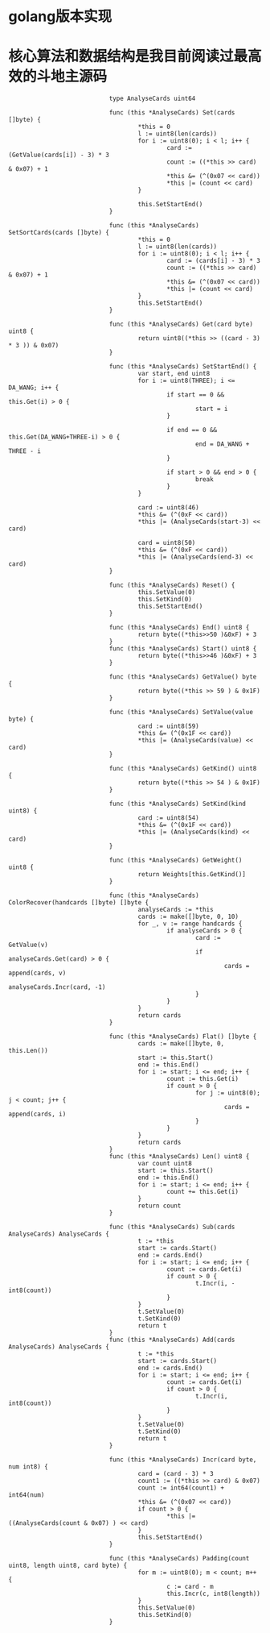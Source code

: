 # golang版本实现
# 核心算法和数据结构是我目前阅读过最高效的斗地主源码


                                type AnalyseCards uint64

                                func (this *AnalyseCards) Set(cards []byte) {
                                        *this = 0
                                        l := uint8(len(cards))
                                        for i := uint8(0); i < l; i++ {
                                                card := (GetValue(cards[i]) - 3) * 3
                                                count := ((*this >> card) & 0x07) + 1
                                                *this &= (^(0x07 << card))
                                                *this |= (count << card)
                                        }

                                        this.SetStartEnd()
                                }

                                func (this *AnalyseCards) SetSortCards(cards []byte) {
                                        *this = 0
                                        l := uint8(len(cards))
                                        for i := uint8(0); i < l; i++ {
                                                card := (cards[i] - 3) * 3
                                                count := ((*this >> card) & 0x07) + 1
                                                *this &= (^(0x07 << card))
                                                *this |= (count << card)
                                        }
                                        this.SetStartEnd()
                                }

                                func (this *AnalyseCards) Get(card byte) uint8 {
                                        return uint8((*this >> ((card - 3) * 3 )) & 0x07)
                                }

                                func (this *AnalyseCards) SetStartEnd() {
                                        var start, end uint8
                                        for i := uint8(THREE); i <= DA_WANG; i++ {
                                                if start == 0 && this.Get(i) > 0 {
                                                        start = i
                                                }

                                                if end == 0 && this.Get(DA_WANG+THREE-i) > 0 {
                                                        end = DA_WANG + THREE - i
                                                }

                                                if start > 0 && end > 0 {
                                                        break
                                                }
                                        }

                                        card := uint8(46)
                                        *this &= (^(0xF << card))
                                        *this |= (AnalyseCards(start-3) << card)

                                        card = uint8(50)
                                        *this &= (^(0xF << card))
                                        *this |= (AnalyseCards(end-3) << card)
                                }

                                func (this *AnalyseCards) Reset() {
                                        this.SetValue(0)
                                        this.SetKind(0)
                                        this.SetStartEnd()
                                }

                                func (this *AnalyseCards) End() uint8 {
                                        return byte((*this>>50 )&0xF) + 3
                                }
                                func (this *AnalyseCards) Start() uint8 {
                                        return byte((*this>>46 )&0xF) + 3
                                }

                                func (this *AnalyseCards) GetValue() byte {
                                        return byte((*this >> 59 ) & 0x1F)
                                }

                                func (this *AnalyseCards) SetValue(value byte) {
                                        card := uint8(59)
                                        *this &= (^(0x1F << card))
                                        *this |= (AnalyseCards(value) << card)
                                }

                                func (this *AnalyseCards) GetKind() uint8 {
                                        return byte((*this >> 54 ) & 0x1F)
                                }

                                func (this *AnalyseCards) SetKind(kind uint8) {
                                        card := uint8(54)
                                        *this &= (^(0x1F << card))
                                        *this |= (AnalyseCards(kind) << card)
                                }

                                func (this *AnalyseCards) GetWeight() uint8 {
                                        return Weights[this.GetKind()]
                                }

                                func (this *AnalyseCards) ColorRecover(handcards []byte) []byte {
                                        analyseCards := *this
                                        cards := make([]byte, 0, 10)
                                        for _, v := range handcards {
                                                if analyseCards > 0 {
                                                        card := GetValue(v)
                                                        if analyseCards.Get(card) > 0 {
                                                                cards = append(cards, v)
                                                                analyseCards.Incr(card, -1)
                                                        }
                                                }
                                        }
                                        return cards
                                }

                                func (this *AnalyseCards) Flat() []byte {
                                        cards := make([]byte, 0, this.Len())
                                        start := this.Start()
                                        end := this.End()
                                        for i := start; i <= end; i++ {
                                                count := this.Get(i)
                                                if count > 0 {
                                                        for j := uint8(0); j < count; j++ {
                                                                cards = append(cards, i)
                                                        }
                                                }
                                        }
                                        return cards
                                }
                                func (this *AnalyseCards) Len() uint8 {
                                        var count uint8
                                        start := this.Start()
                                        end := this.End()
                                        for i := start; i <= end; i++ {
                                                count += this.Get(i)  
                                        }
                                        return count
                                }

                                func (this *AnalyseCards) Sub(cards AnalyseCards) AnalyseCards {
                                        t := *this
                                        start := cards.Start()
                                        end := cards.End()
                                        for i := start; i <= end; i++ {
                                                count := cards.Get(i)
                                                if count > 0 {
                                                        t.Incr(i, -int8(count))
                                                }
                                        }
                                        t.SetValue(0)
                                        t.SetKind(0)
                                        return t
                                }
                                func (this *AnalyseCards) Add(cards AnalyseCards) AnalyseCards {
                                        t := *this
                                        start := cards.Start()
                                        end := cards.End()
                                        for i := start; i <= end; i++ {
                                                count := cards.Get(i)
                                                if count > 0 {
                                                        t.Incr(i, int8(count))
                                                }
                                        }
                                        t.SetValue(0)
                                        t.SetKind(0)
                                        return t
                                }

                                func (this *AnalyseCards) Incr(card byte, num int8) {
                                        card = (card - 3) * 3
                                        count1 := ((*this >> card) & 0x07)
                                        count := int64(count1) + int64(num)
                                        *this &= (^(0x07 << card))
                                        if count > 0 {
                                                *this |= ((AnalyseCards(count & 0x07) ) << card)
                                        }
                                        this.SetStartEnd()
                                }

                                func (this *AnalyseCards) Padding(count uint8, length uint8, card byte) {
                                        for m := uint8(0); m < count; m++ {
                                                c := card - m
                                                this.Incr(c, int8(length))
                                        }
                                        this.SetValue(0)
                                        this.SetKind(0)
                                }

